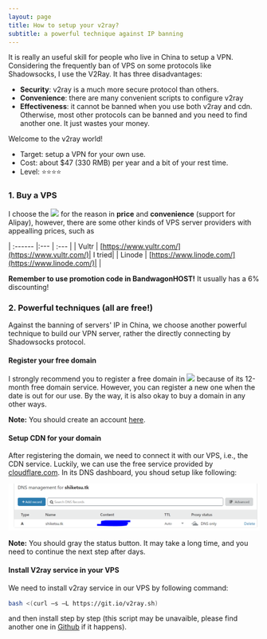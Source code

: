 ```yaml
---
layout: page
title: How to setup your v2ray?
subtitle: a powerful technique against IP banning
---
```


It is really an useful skill for people who live in China to setup a VPN. Considering the frequently ban of VPS on some protocols like Shadowsocks, I use the V2Ray. It has three disadvantages:
- **Security**: v2ray is a much more secure protocol than others.
- **Convenience**: there are many convenient scripts to configure v2ray
- **Effectiveness**: it cannot be banned when you use both v2ray and cdn. Otherwise, most other protocols can be banned and you need to find another one. It just wastes your money.

Welcome to the v2ray world!

- Target: setup a VPN for your own use.
- Cost: about $47 (330 RMB) per year and a bit of your rest time.
- Level: ⭐⭐⭐⭐

### 1. Buy a VPS

I choose the [![](https://bwh88.net/templates/organicbandwagon/images/logo.png)](https://bwh88.net/) for the reason in **price** and **convenience** (support for Alipay), however, there are some other kinds of VPS server providers with appealling prices, such as 

| :------ |:--- | :--- |
| Vultr | [https://www.vultr.com/](https://www.vultr.com/)| I tried|
| Linode | [https://www.linode.com/](https://www.linode.com/)| |

**Remember to use promotion code in BandwagonHOST!** It usually has a 6% discounting!

### 2. Powerful techniques (all are free!)
Against the banning of servers' IP in China, we choose another powerful technique to build our VPN server, rather the directly connecting by Shadowsocks protocol.

#### Register your free domain
I strongly recommend you to register a free domain in [![](https://my.freenom.com/templates/freenom/img/logo.png)](https://my.freenom.com/) because of its 12-month free domain service. However, you can register a new one when the date is out for our use. By the way, it is also okay to buy a domain in any other ways.

**Note:** You should create an account [here](http://www.freenom.com/en/developers.html).

#### Setup CDN for your domain

After registering the domain, we need to connect it with our VPS, i.e., the CDN service. Luckily, we can use the free service provided by [cloudflare.com](https://dash.cloudflare.com/). In its DNS dashboard, you shoud setup like following:

![](setup-v2ray-img-1.PNG)

**Note:** You should gray the status button. It may take a long time, and you need to continue the next step after days.

#### Install V2ray service in your VPS

We need to install v2ray service in our VPS by following command:

```bash
bash <(curl –s –L https://git.io/v2ray.sh)
```

and then install step by step (this script may be unavaible, please find another one in [Github](https://github.com) if it happens).